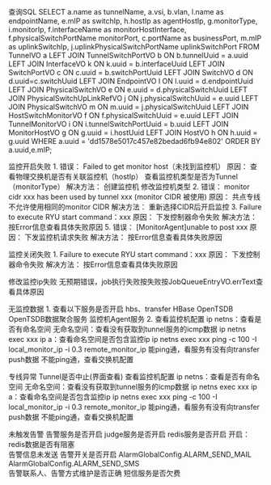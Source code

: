 查询SQL
    SELECT a.name as tunnelName, a.vsi, b.vlan, l.name as endpointName, e.mIP as switchIp,
           h.hostIp as agentHostIp, g.monitorType, i.monitorIp, f.interfaceName as monitorHostInterface,
           f.physicalSwitchPortName monitorPort, c.portName as businessPort,
           m.mIP as uplinkSwitchIp, j.uplinkPhysicalSwitchPortName uplinkSwitchPort 
      FROM TunnelVO a 
      LEFT JOIN TunnelSwitchPortVO b ON b.tunnelUuid = a.uuid
      LEFT JOIN InterfaceVO k ON k.uuid = b.interfaceUuid
      LEFT JOIN SwitchPortVO c ON c.uuid = b.switchPortUuid
      LEFT JOIN SwitchVO d ON d.uuid=c.switchUuid
      LEFT JOIN EndpointVO l ON l.uuid = d.endpointUuid
      LEFT JOIN PhysicalSwitchVO e ON e.uuid = d.physicalSwitchUuid
      LEFT JOIN PhysicalSwitchUpLinkRefVO j ON j.physicalSwitchUuid = e.uuid
      LEFT JOIN PhysicalSwitchVO m ON m.uuid = j.physicalSwitchUuid
      LEFT JOIN HostSwitchMonitorVO f ON f.physicalSwitchUuid = e.uuid
      LEFT JOIN TunnelMonitorVO i ON i.tunnelSwitchPortUuid = b.uuid
      LEFT JOIN MonitorHostVO g ON g.uuid = i.hostUuid
      LEFT JOIN HostVO h ON h.uuid = g.uuid 
     WHERE a.uuid = 'dd1578e5017c457e82bedad6fb94e802'
     ORDER BY a.uuid,e.mIP;
            
监控开启失败
    1. 错误： Failed to get monitor host（未找到监控机）
        原因：
            查看物理交换机是否有关联监控机（hostIp）
            查看监控机类型是否为Tunnel（monitorType）
        解决方法：
            创建监控机
            修改监控机类型
    2. 错误： monitor cidr xxx has been used by tunnel xxx (monitor CIDR 被使用)
        原因：
            共点专线不允许使用相同的monitor CIDR
        解决方法：
            重新选择CIDR后开启监控
    3. Failure to execute RYU start command：xxx
        原因：
            下发控制器命令失败
        解决方法：
            按Error信息查看具体失败原因
    5. 错误： [MonitorAgent]unable to post xxx 
            原因：
                下发监控机请求失败
            解决方法：
                按Error信息查看具体失败原因 

监控关闭失败
    1. Failure to execute RYU start command：xxx
        原因：
            下发控制器命令失败
        解决方法：
            按Error信息查看具体失败原因

修改监控ip失败
    无预期错误，job执行失败按失败按JobQueueEntryVO.errText查看具体原因

无监控数据
    1. 查看以下服务是否开启
        hbs、transfer
        HBase
        OpenTSDB
        OpenTSDB数据聚合服务
        监控机Agent服务
    2. 查看监控机配置
        ip netns：查看是否有命名空间
            无命名空间：查看没有获取到tunnel服务的icmp数据
        ip netns exec xxx ip a：查看命名空间是否包含监控ip
        ip netns exec xxx ping -c 100 -I local_monitor_ip -i  0.3 remote_monitor_ip
            能ping通，看服务有没有向transfer push数据
            不能ping通，查看交换机配置
        
专线异常
    Tunnel是否中止(界面查看)
    查看监控机配置
    ip netns：查看是否有命名空间
        无命名空间：查看没有获取到tunnel服务的icmp数据
    ip netns exec xxx ip a：查看命名空间是否包含监控ip
    ip netns exec xxx ping -c 100 -I local_monitor_ip -i  0.3 remote_monitor_ip
        能ping通，看服务有没有向transfer push数据
        不能ping通，查看交换机配置
    
未触发告警
    告警服务是否开启
        judge服务是否开启
        redis服务是否开启
            开启：redis数据是否有阻塞  
    告警信息未发送
        告警开关是否开启
            AlarmGlobalConfig.ALARM_SEND_MAIL
            AlarmGlobalConfig.ALARM_SEND_SMS  
        告警联系人、告警方式维护是否正确
        短信服务是否欠费
    